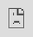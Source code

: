 ```yaml
---
layout: HackTheBox
title:  "HackTheBox - Tally"
date:   2021-02-01 23:40:00 +0000
categories: Walkthrough HackTheBox
---
```

<p style="font-family:arial;">HackTheBox Tally<br><br>
</p>
<iframe src="https://drive.google.com/file/d/1Dy_yN1dzM5MLWVDSuWGeNwUmcfPIkCnw/preview" style="position:fixed; top:0px; left:0px; bottom:0px; right:0px; width:100%; height:100%; border:none; margin:0; padding:0; overflow:hidden; z-index:999999;"></iframe>
